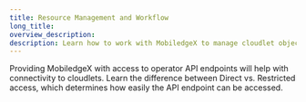 ```yaml
---
title: Resource Management and Workflow
long_title:
overview_description:
description: Learn how to work with MobiledgeX to manage cloudlet objects and resources in a secure manner
---
```


Providing MobiledgeX with access to operator API endpoints will help with connectivity to cloudlets. Learn the difference between Direct vs. Restricted access, which determines how easily the API endpoint can be accessed.

